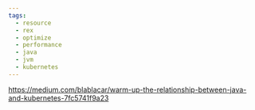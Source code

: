 ```yaml
---
tags:
  - resource
  - rex
  - optimize
  - performance
  - java
  - jvm
  - kubernetes
---
```

https://medium.com/blablacar/warm-up-the-relationship-between-java-and-kubernetes-7fc5741f9a23